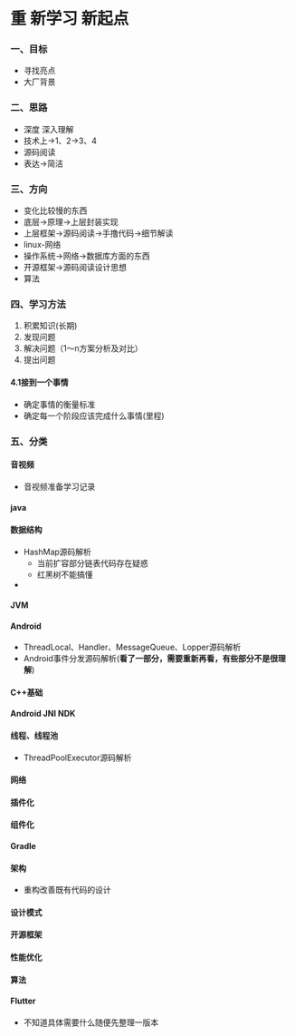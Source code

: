 # 重 新学习 新起点

### 一、目标

- 寻找亮点
- 大厂背景

### 二、思路

- 深度 深入理解
- 技术上->1、2->3、4
- 源码阅读
- 表达->简洁

### 三、方向
- 变化比较慢的东西
- 底层->原理->上层封装实现
- 上层框架->源码阅读->手撸代码->细节解读
- linux-网络
- 操作系统->网络->数据库方面的东西
- 开源框架->源码阅读设计思想
- 算法

### 四、学习方法

1. 积累知识(长期)
2. 发现问题
3. 解决问题（1～n方案分析及对比）
4. 提出问题

#### 4.1接到一个事情

- 确定事情的衡量标准
- 确定每一个阶段应该完成什么事情(里程)

### 五、分类

#### 音视频

- 音视频准备学习记录

#### java



#### 数据结构

- HashMap源码解析
  - 当前扩容部分链表代码存在疑惑
  - 红黑树不能搞懂
- 

#### JVM

#### Android

- ThreadLocal、Handler、MessageQueue、Lopper源码解析
- Android事件分发源码解析(**看了一部分，需要重新再看，有些部分不是很理解**)

#### C++基础

#### Android JNI NDK

#### 线程、线程池

- ThreadPoolExecutor源码解析

#### 网络

#### 插件化

#### 组件化

#### Gradle

#### 架构

- 重构改善既有代码的设计

#### 设计模式

#### 开源框架

#### 性能优化

#### 算法

#### Flutter

- 不知道具体需要什么随便先整理一版本



